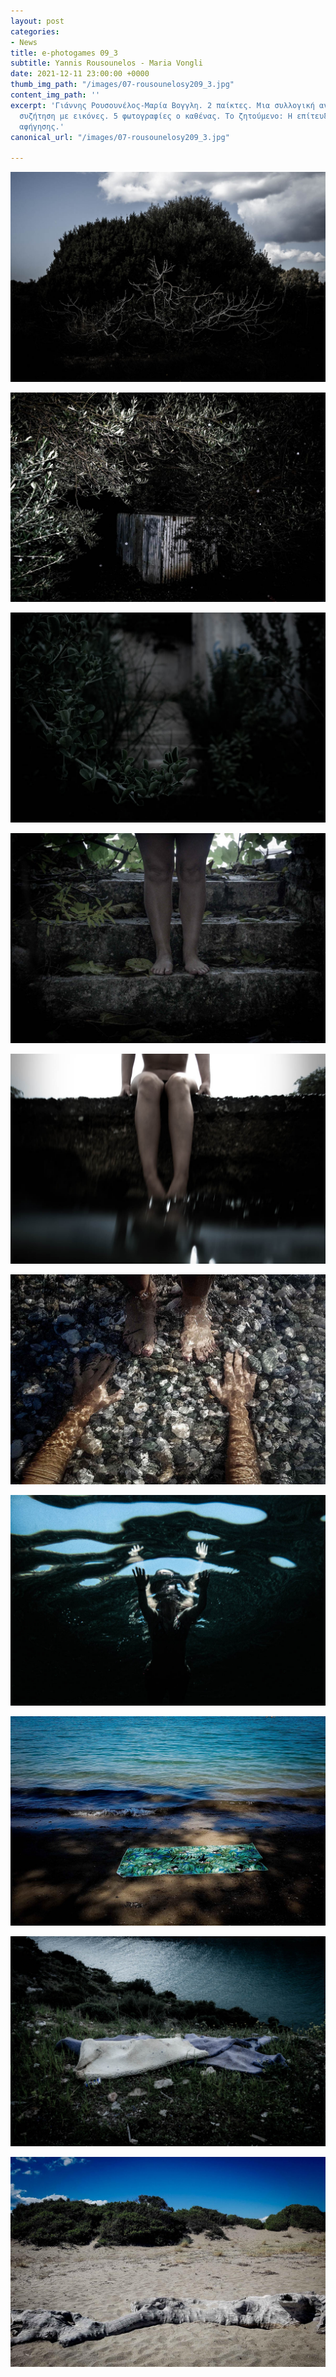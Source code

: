 ```yaml
---
layout: post
categories:
- News
title: e-photogames 09_3
subtitle: Yannis Rousounelos - Maria Vongli
date: 2021-12-11 23:00:00 +0000
thumb_img_path: "/images/07-rousounelosy209_3.jpg"
content_img_path: ''
excerpt: 'Γιάννης Ρουσουνέλος-Μαρία Βογγλη. 2 παίκτες. Μια συλλογική ανάπτυξη. Μια
  συζήτηση με εικόνες. 5 φωτογραφίες ο καθένας. Το ζητούμενο: Η επίτευξη μιας οπτικής
  αφήγησης.'
canonical_url: "/images/07-rousounelosy209_3.jpg"

---
```

![](/images/01-rousounelosy209_3.jpg)

![](/images/02-vonglim209_3.jpg)

![](/images/03-rousounelosy209_3.jpg)

![](/images/04-vonglim209_3.jpg)

![](/images/05-rousounelosy209_3.jpg)

![](/images/06-vonglim209_3.jpg)

![](/images/07-rousounelosy209_3.jpg)

![](/images/08-vonglim209_3.jpg)

![](/images/09-rousounelosy209_3.jpg)

![](/images/10-vonglim209_3.jpg)